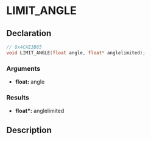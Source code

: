 # LIMIT_ANGLE

## Declaration
```cpp
// 0x4CAE3B65
void LIMIT_ANGLE(float angle, float* anglelimited);
```

### Arguments
- **float:** angle

### Results
- **float\*:** anglelimited

## Description
